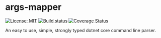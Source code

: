 # args-mapper

[![License: MIT](https://img.shields.io/badge/License-MIT-yellow.svg)](https://opensource.org/licenses/MIT) [![Build status](https://ci.appveyor.com/api/projects/status/hetocc8taw31msma/branch/master?svg=true)](https://ci.appveyor.com/project/akanmuratcimen/args-mapper/branch/master) [![Coverage Status](https://coveralls.io/repos/github/akanmuratcimen/args-mapper/badge.svg?branch=master)](https://coveralls.io/github/akanmuratcimen/args-mapper?branch=master)

An easy to use, simple, strongly typed dotnet core command line parser.
